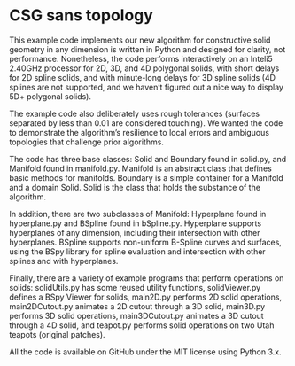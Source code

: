 # CSG sans topology
This example code implements our new algorithm for constructive solid geometry in any dimension is written in Python and designed for clarity, not performance. Nonetheless, the code performs interactively on an Inteli5 2.40GHz processor for 2D, 3D, and 4D polygonal solids, with short delays for 2D spline solids, and with minute-long delays for 3D spline solids (4D splines are not supported, and we haven’t figured out a nice way to display 5D+ polygonal solids).

The example code also deliberately uses rough tolerances (surfaces separated by less than 0.01 are considered touching). We wanted the code to demonstrate the algorithm’s resilience to local errors and ambiguous topologies that challenge prior algorithms.

The code has three base classes: Solid and Boundary found in solid.py, and Manifold found in manifold.py. Manifold is an abstract class that defines basic methods for manifolds. Boundary is a simple container for a Manifold and a domain Solid. Solid is the class that holds the substance of the algorithm.

In addition, there are two subclasses of Manifold: Hyperplane found in hyperplane.py and BSpline found in bSpline.py. Hyperplane supports hyperplanes of any dimension, including their intersection with other hyperplanes. BSpline supports non-uniform B-Spline curves and surfaces, using the BSpy library for spline evaluation and intersection with other splines and with hyperplanes.

Finally, there are a variety of example programs that perform operations on solids: solidUtils.py has some reused utility functions, solidViewer.py defines a BSpy Viewer for solids, main2D.py performs 2D solid operations, main2DCutout.py animates a 2D cutout through a 3D solid, main3D.py performs 3D solid operations, main3DCutout.py animates a 3D cutout through a 4D solid, and teapot.py performs solid operations on two Utah teapots (original patches).

All the code is available on GitHub under the MIT license using Python 3.x.
